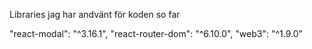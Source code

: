 Libraries jag har andvänt för koden so far

 "react-modal": "^3.16.1",
 "react-router-dom": "^6.10.0",
 "web3": "^1.9.0"
